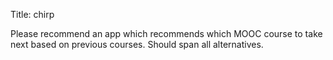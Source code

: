 Title: chirp

Please recommend an app which recommends which MOOC course to take next based on previous courses. Should span all alternatives.
